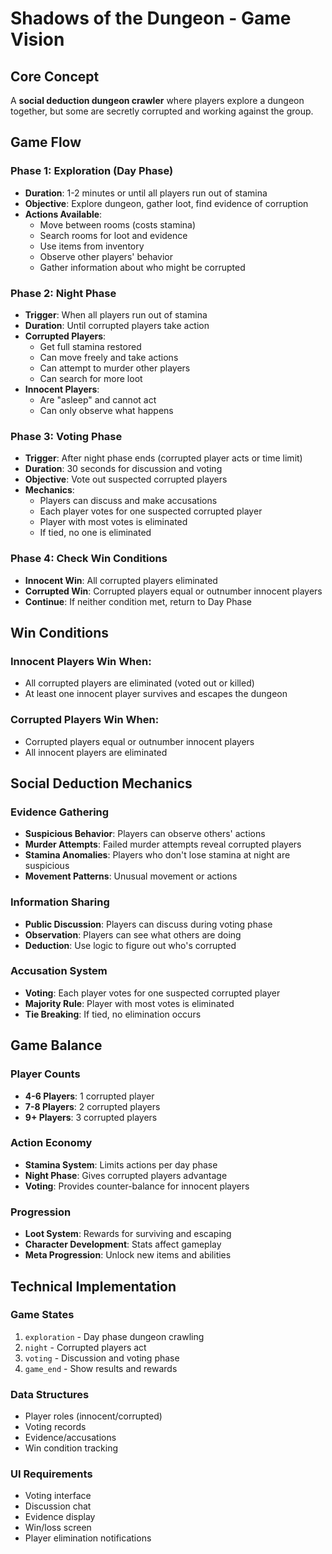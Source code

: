 # Shadows of the Dungeon - Game Vision

## Core Concept
A **social deduction dungeon crawler** where players explore a dungeon together, but some are secretly corrupted and working against the group.

## Game Flow

### Phase 1: Exploration (Day Phase)
- **Duration**: 1-2 minutes or until all players run out of stamina
- **Objective**: Explore dungeon, gather loot, find evidence of corruption
- **Actions Available**:
  - Move between rooms (costs stamina)
  - Search rooms for loot and evidence
  - Use items from inventory
  - Observe other players' behavior
  - Gather information about who might be corrupted

### Phase 2: Night Phase
- **Trigger**: When all players run out of stamina
- **Duration**: Until corrupted players take action
- **Corrupted Players**:
  - Get full stamina restored
  - Can move freely and take actions
  - Can attempt to murder other players
  - Can search for more loot
- **Innocent Players**: 
  - Are "asleep" and cannot act
  - Can only observe what happens

### Phase 3: Voting Phase
- **Trigger**: After night phase ends (corrupted player acts or time limit)
- **Duration**: 30 seconds for discussion and voting
- **Objective**: Vote out suspected corrupted players
- **Mechanics**:
  - Players can discuss and make accusations
  - Each player votes for one suspected corrupted player
  - Player with most votes is eliminated
  - If tied, no one is eliminated

### Phase 4: Check Win Conditions
- **Innocent Win**: All corrupted players eliminated
- **Corrupted Win**: Corrupted players equal or outnumber innocent players
- **Continue**: If neither condition met, return to Day Phase

## Win Conditions

### Innocent Players Win When:
- All corrupted players are eliminated (voted out or killed)
- At least one innocent player survives and escapes the dungeon

### Corrupted Players Win When:
- Corrupted players equal or outnumber innocent players
- All innocent players are eliminated

## Social Deduction Mechanics

### Evidence Gathering
- **Suspicious Behavior**: Players can observe others' actions
- **Murder Attempts**: Failed murder attempts reveal corrupted players
- **Stamina Anomalies**: Players who don't lose stamina at night are suspicious
- **Movement Patterns**: Unusual movement or actions

### Information Sharing
- **Public Discussion**: Players can discuss during voting phase
- **Observation**: Players can see what others are doing
- **Deduction**: Use logic to figure out who's corrupted

### Accusation System
- **Voting**: Each player votes for one suspected corrupted player
- **Majority Rule**: Player with most votes is eliminated
- **Tie Breaking**: If tied, no elimination occurs

## Game Balance

### Player Counts
- **4-6 Players**: 1 corrupted player
- **7-8 Players**: 2 corrupted players
- **9+ Players**: 3 corrupted players

### Action Economy
- **Stamina System**: Limits actions per day phase
- **Night Phase**: Gives corrupted players advantage
- **Voting**: Provides counter-balance for innocent players

### Progression
- **Loot System**: Rewards for surviving and escaping
- **Character Development**: Stats affect gameplay
- **Meta Progression**: Unlock new items and abilities

## Technical Implementation

### Game States
1. `exploration` - Day phase dungeon crawling
2. `night` - Corrupted players act
3. `voting` - Discussion and voting phase
4. `game_end` - Show results and rewards

### Data Structures
- Player roles (innocent/corrupted)
- Voting records
- Evidence/accusations
- Win condition tracking

### UI Requirements
- Voting interface
- Discussion chat
- Evidence display
- Win/loss screen
- Player elimination notifications
